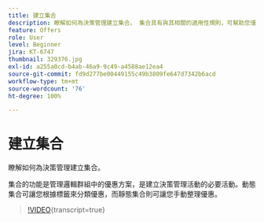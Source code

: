 ```yaml
---
title: 建立集合
description: 瞭解如何為決策管理建立集合。 集合具有與其相關的適用性規則，可幫助您僅向相關客戶顯示。
feature: Offers
role: User
level: Beginner
jira: KT-6747
thumbnail: 329376.jpg
exl-id: a255a0cd-b4ab-46a9-9c49-a4588ae12ea4
source-git-commit: fd9d277be00449155c49b3809fe647d7342b6acd
workflow-type: tm+mt
source-wordcount: '76'
ht-degree: 100%

---
```


# 建立集合

瞭解如何為決策管理建立集合。

集合的功能是管理邏輯群組中的優惠方案，是建立決策管理活動的必要活動。動態集合可讓您根據標籤來分類優惠，而靜態集合則可讓您手動整理優惠。

>[!VIDEO](https://video.tv.adobe.com/v/329376?quality=12&learn=on){transcript=true}
